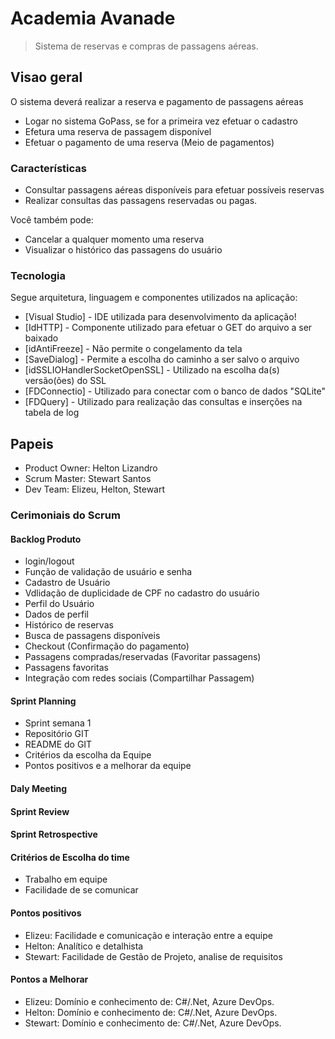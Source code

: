 # Academia Avanade
> Sistema de reservas e compras de passagens aéreas.

## Visao geral

O sistema deverá realizar a reserva e pagamento de passagens aéreas

  - Logar no sistema GoPass, se for a primeira vez efetuar o cadastro
  - Efetura uma reserva de passagem disponível
  - Efetuar o pagamento de uma reserva (Meio de pagamentos)  

### Características

  - Consultar passagens aéreas disponíveis para efetuar possíveis reservas
  - Realizar consultas das passagens reservadas ou pagas.
  
Você também pode:
  - Cancelar a qualquer momento uma reserva
  - Visualizar o histórico das passagens do usuário

### Tecnologia

Segue arquitetura, linguagem e componentes utilizados na aplicação:

* [Visual Studio] - IDE utilizada para desenvolvimento da aplicação!
* [IdHTTP] - Componente utilizado para efetuar o GET do arquivo a ser baixado
* [idAntiFreeze] - Não permite o congelamento da tela
* [SaveDialog] - Permite a escolha do caminho a ser salvo o arquivo
* [idSSLIOHandlerSocketOpenSSL] - Utilizado na escolha da(s) versão(ões) do SSL
* [FDConnectio] - Utilizado para conectar com o banco de dados "SQLite"
* [FDQuery] - Utilizado para realização das consultas e inserções na tabela de log

## Papeis
  - Product Owner: Helton Lizandro
  - Scrum Master: Stewart Santos
  - Dev Team: Elizeu, Helton, Stewart

### Cerimoniais do Scrum

#### Backlog Produto
  - login/logout
  - Função de validação de usuário e senha
  - Cadastro de Usuário
  - Vdlidação de duplicidade de CPF no cadastro do usuário
  - Perfil do Usuário
  - Dados de perfil
  - Histórico de reservas
  - Busca de passagens disponíveis
  - Checkout (Confirmação do pagamento)
  - Passagens compradas/reservadas (Favoritar passagens)
  - Passagens favoritas 
  - Integração com redes sociais (Compartilhar Passagem)

#### Sprint Planning
  - Sprint semana 1
  - Repositório GIT
  - README do GIT
  - Critérios da escolha da Equipe
  - Pontos positivos e a melhorar da equipe
  
#### Daly Meeting

#### Sprint Review

#### Sprint Retrospective
  

#### Critérios de Escolha do time
  - Trabalho em equipe
  - Facilidade de se comunicar  
  
#### Pontos positivos
  - Elizeu: Facilidade e comunicação e interação entre a equipe 
  - Helton: Analítico e detalhista
  - Stewart: Facilidade de Gestão de Projeto, analise de requisitos
  
#### Pontos a Melhorar  
  - Elizeu: Domínio e conhecimento de: C#/.Net, Azure DevOps.
  - Helton: Domínio e conhecimento de: C#/.Net, Azure DevOps.
  - Stewart: Domínio e conhecimento de: C#/.Net, Azure DevOps.

